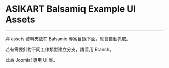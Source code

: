 # ASIKART Balsamiq Example UI Assets
-----------------------------------------------------------

將 assets 資料夾放在 Balsamiq 專案目錄下面，就會自動抓取。

若有需要針對不同工作類型建立分支，請善用 Branch。

此為 Joomla! 專用 UI 集。